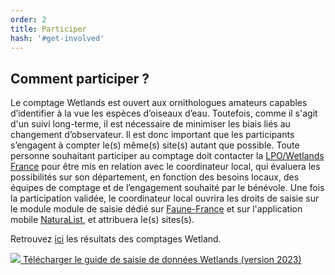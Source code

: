 ```yaml
---
order: 2
title: Participer
hash: '#get-involved'
---
```


## Comment participer ?

<div class="InformativePageParagraph">

Le comptage Wetlands est ouvert aux ornithologues amateurs capables d’identifier à la vue les espèces d’oiseaux d’eau. Toutefois, comme il s'agit d'un suivi long-terme, il est nécessaire de minimiser les biais liés au changement d’observateur. Il est donc important que les participants s’engagent à compter le(s) même(s) site(s) autant que possible.
Toute personne souhaitant participer au comptage doit contacter la [LPO/Wetlands France](mailto:wetlands-france@lpo.fr) pour être mis en relation avec le coordinateur local, qui évaluera les possibilités sur son département, en fonction des besoins locaux, des équipes de comptage et de l’engagement souhaité par le bénévole. Une fois la participation validée, le coordinateur local ouvrira les droits de saisie sur le module module de saisie dédié sur [Faune-France](https://www.faune-france.org/) et sur l'application mobile [NaturaList](https://www.faune-france.org/index.php?m_id=20015), et attribuera le(s) sites(s).

Retrouvez [ici](https://www.oiseauxdefrance.org/get-involved/wetlands#documents) les résultats des comptages Wetland.

</div>

<div class="ProtocolsDocumentsGrid">

  <a href="/get-involved/Tutoriel-saisie-données-Wetlands-2023.pdf" target="_blank" class="ProtocolsDocumentsCard">
    <img class="ProtocolsDocumentsPicture" src="/get-involved/Tutoriel-saisie-données-Wetlands-2023.jpg" />
    <span class="green01 fw-600"> Télécharger le guide de saisie de données Wetlands (version 2023)</span>
  </a>

  </div>
